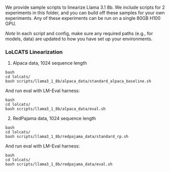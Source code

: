 
We provide sample scripts to linearize Llama 3.1 8b. We include scripts for 2 experiments in this folder, and you can build off these samples for your own experiments. Any of these experiments can be run on a single 80GB H100 GPU.

*Note* In each script and config, make sure any required paths (e.g., for models, data) are updated to how you have set up your environments.

### LoLCATS Linearization 

1. Alpaca data, 1024 sequence length
```
bash
cd lolcats/
bash scripts/llama3_1_8b/alpaca_data/standard_alpaca_baseline.sh
```

And run eval with LM-Eval harness:
```
bash
cd lolcats/
bash scripts/llama3_1_8b/alpaca_data/eval.sh
```

2. RedPajama data, 1024 sequence length
```
bash
cd lolcats/
bash scripts/llama3_1_8b/redpajama_data/standard_rp.sh
```

And run eval with LM-Eval harness: 
```
bash
cd lolcats/
bash scripts/llama3_1_8b/redpajama_data/eval.sh
```

